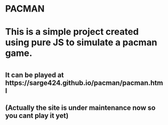 # PACMAN
<h1>This is a simple project created using pure JS to simulate a pacman game.<h1>
<h2>It can be played at https://sarge424.github.io/pacman/pacman.html<h2>
  (Actually the site is under maintenance now so you cant play it yet)
